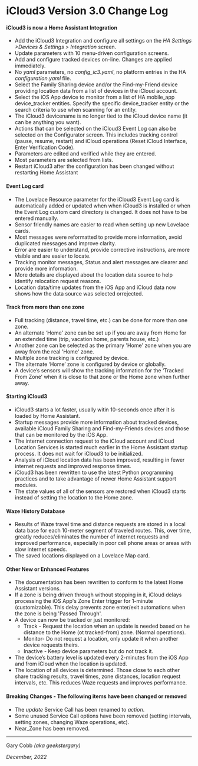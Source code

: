 # iCloud3 Version 3.0 Change Log



#### iCloud3 is now a Home Assistant Integration
- Add the iCloud3 Integration and configure all settings on the *HA Settings >Devices & Settings > Integration* screen.
- Update parameters with 10 menu-driven configuration screens.
- Add and configure tracked devices on-line. Changes are applied immediately.
- No *yaml* parameters, no *config_ic3.yaml*, no platform entries in the HA *configuration.yaml* file.
- Select the Family Sharing device and/or the Find-my-Friend device providing location data from a list of devices in the iCloud account.
- Select the iOS App device to monitor from a list of HA mobile_app device_tracker entities. Specify the specific device_tracker entity or the search criteria to use when scanning for an entity.
- The iCloud3 devicename is no longer tied to the iCloud device name (it can be anything you want).
- Actions that can be selected on the iCloud3 Event Log can also be selected on the Configurator screen. This includes tracking control (pause, resume, restart) and iCloud operations (Reset iCloud Interface, Enter Verification Code).
- Parameters are edited and verified while they are entered.
- Most parameters are selected from lists.
- Restart iCloud3 after the configuration has been changed without restarting Home Assistant


#### Event Log card
- The Lovelace Resource parameter for the iCloud3 Event Log card is automatically added or updated when when iCloud3 is installed or when the Event Log custom card directory is changed. It does not have to be entered manually.
- Sensor friendly names are easier to read when setting up new Lovelace cards.
- Most messages were reformatted to provide more information, avoid duplicated messages and improve clarity.
- Error are easier to understand, provide corrective instructions, are more visible and are easier to locate.
- Tracking monitor messages, Status and alert messages are clearer and provide more information.
- More details are displayed about the location data source to help identify relocation request reasons.
- Location data/time updates from the iOS App and iCloud data now shows how the data source was selected orrejected. 

#### Track from more than one zone
- Full tracking (distance, travel time, etc.) can be done for more than one zone.
- An alternate ‘Home’ zone can be set up if you are away from Home for an extended time (trip, vacation home, parents house, etc.)
- Another zone can be selected as the primary 'Home' zone when you are away from the real 'Home' zone.
- Multiple zone tracking is configured by device.
- The alternate ‘Home’ zone is configured by device or globally.
- A device’s sensors will show the tracking information for the ‘Tracked From Zone’ when it is close to that zone or the Home zone when further away.

#### Starting iCloud3
- iCloud3 starts a lot faster, usually witin 10-seconds once after it is loaded by Home Assistant. 
- Startup messages provide more information about tracked devices, available iCloud Family Sharing and Find-my-Friends devices and those that can be monitored by the iOS App.
- The internet connection request to the iCloud account and iCloud Location Services is started much earlier in the Home Assistant startup process. It does not wait for iCloud3 to be initialized.
- Analysis of iCloud location data has been improved, resulting in fewer internet requests and improved response times.
- iCloud3 has been rewritten to use the latest Python programming practices and to take advantage of newer Home Assistant support modules.
- The state values of all of the sensors are restored when iCloud3 starts instead of setting the location to the Home zone.

#### Waze History Database
- Results of Waze travel time and distance requests are stored in a local data base for each 10-meter segment of traveled routes. This, over time, greatly reduces/eliminates the number of internet requests and improved performance, especially in poor cell phone areas or areas with slow internet speeds.
- The saved locations displayed on a Lovelace Map card.

#### Other New or Enhanced Features
- The documentation has been rewritten to conform to the latest Home Assistant versions.
- If a zone is being driven through without stopping in it, iCloud delays processing the iOS App's Zone Enter trigger for 1-minute (customizable). This delay prevents zone enter/exit automations when the zone is being 'Passed Through'.
- A device can now be tracked or just monitored:
  - Track - Request the location when an update is needed based on he distance to the Home (ot tracked-from) zone. (Normal operations).
  - Monitor- Do not request a location, only update it when another device requests theirs.
  - Inactive - Keep device parameters but do not track it.
- The device’s battery level is updated every 2-minutes from the iOS App and from iCloud when the location is updated.
- The location of all devices is determined. Those close to each other share tracking results, travel times, zone distances, location request intervals, etc. This reduces Waze requests and improves performance.

#### Breaking Changes - The following items have been changed or removed
- The *update* Service Call has been renamed to *action*.
- Some unused Service Call options have been removed (setting intervals, setting zones, changing Waze operations, etc).
- Near_Zone has been removed.

------
Gary Cobb *(aka geekstergary)*

*December, 2022*

